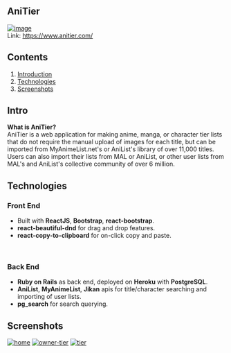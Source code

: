 

##  AniTier 

 [![image](https://i.ibb.co/J71w4Rb/al.png)](https://www.anitier.com/)  
 Link: https://www.anitier.com/

## Contents

 1. [Introduction](#intro)
 2. [Technologies](#technologies)
 3. [Screenshots](#screenshots)

## Intro 
**What is AniTier?**  
AniTier is a  web application for making anime, manga, or character tier lists that do not require the manual upload of images for each title, but can be imported from MyAnimeList.net's or AniList's library of over 11,000 titles. Users can also import their lists from MAL or AniList, or other user lists from MAL's and AniList's collective community of over 6 million.

## Technologies 
### Front End 

 - Built with **ReactJS**, **Bootstrap**, **react-bootstrap**.
 - **react-beautiful-dnd** for drag and drop features.
 -  **react-copy-to-clipboard** for on-click copy and paste.
<br>

### Back End
- **Ruby on Rails** as back end, deployed on **Heroku** with **PostgreSQL**.
- **AniList**, **MyAnimeList**, **Jikan** apis for title/character searching and importing of user lists.
- **pg_search** for search querying.

## Screenshots
<a href="https://ibb.co/X7dgTgp"><img src="https://i.ibb.co/0CWS3SZ/home.png" alt="home" border="0"></a>
<a href="https://ibb.co/84rnYVS"><img src="https://i.ibb.co/mF9rN7M/owner-tier.png" alt="owner-tier" border="0"></a>
<a href="https://ibb.co/zJZzrCN"><img src="https://i.ibb.co/8c9H0GX/tier.png" alt="tier" border="0"></a>
